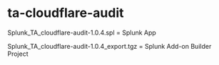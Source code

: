 # ta-cloudflare-audit
Splunk_TA_cloudflare-audit-1.0.4.spl = Splunk App

Splunk_TA_cloudflare-audit-1.0.4_export.tgz = Splunk Add-on Builder Project
